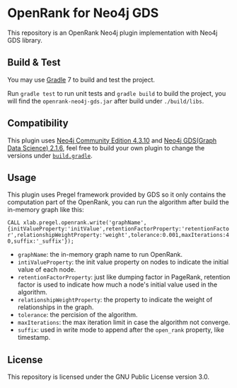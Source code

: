 # OpenRank for Neo4j GDS

This repository is an OpenRank Neo4j plugin implementation with Neo4j GDS library.

## Build & Test

You may use [Gradle](https://gradle.org/) 7 to build and test the project.

Run `gradle test` to run unit tests and `gradle build` to build the project, you will find the `openrank-neo4j-gds.jar` after build under `./build/libs`.

## Compatibility

This plugin uses [Neo4j Community Edition 4.3.10](https://neo4j.com/download-center/#community) and [Neo4j GDS(Graph Data Science) 2.1.6](https://github.com/neo4j/graph-data-science/releases/tag/2.1.6), feel free to build your own plugin to change the versions under [`build.gradle`](./build.gradle).

## Usage

This plugin uses Pregel framework provided by GDS so it only contains the computation part of the OpenRank, you can run the algorithm after build the in-memory graph like this:

`CALL xlab.pregel.openrank.write('graphName',{initValueProperty:'initValue',retentionFactorProperty:'retentionFactor',relationshipWeightProperty:'weight',tolerance:0.001,maxIterations:40,suffix:'_suffix'});`

- `graphName`: the in-memory graph name to run OpenRank.
- `intiValueProperty`: the init value property on nodes to indicate the initial value of each node.
- `retentionFactorProperty`: just like dumping factor in PageRank, retention factor is used to indicate how much a node's initial value used in the algorithm.
- `relationshipWeightProperty`: the property to indicate the weight of relationships in the graph.
- `tolerance`: the percision of the algorithm.
- `maxIterations`: the max iteration limit in case the algorithm not converge.
- `suffix`: used in write mode to append after the `open_rank` property, like timestamp.

## License

This repository is licensed under the GNU Public License version 3.0.
